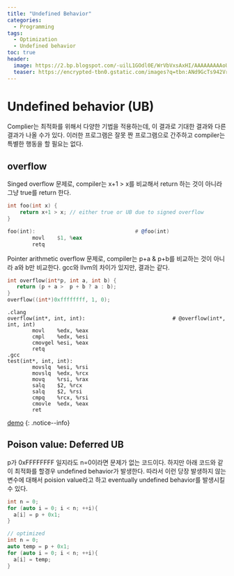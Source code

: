 ```yaml
---
title: "Undefined Behavior"
categories:
  - Programming
tags:
  - Optimization
  - Undefined behavior
toc: true
header:
  image: https://2.bp.blogspot.com/-uilL1GOdl0E/WrVbVxsAxHI/AAAAAAAAAoU/oDi-ww1rx8I-xlHhmFHtUiLK_FgCUVajQCLcBGAs/s1600/DragonPony.png
  teaser: https://encrypted-tbn0.gstatic.com/images?q=tbn:ANd9GcTs942VryGg2sW4OTDaVuHRbOqzK1bOBeeyEw&usqp=CAU
---
```



# Undefined behavior (UB)

Complier는 최적화를 위해서 다양한 기법을 적용하는데, 이 결과로 기대한 결과와 다른 결과가 나올 수가 있다. 이러한 프로그램은 잘못 짠 프로그램으로 간주하고 compiler는 특별한 행동을 할 필요는 없다.
## overflow
Singed overflow 문제로, compiler는 x+1 > x를 비교해서 return 하는 것이 아니라 그냥 true를 return 한다.
```cpp
int foo(int x) {
    return x+1 > x; // either true or UB due to signed overflow
}
```
```asm
foo(int):                                # @foo(int)
        movl    $1, %eax
        retq
```

Pointer arithmetic overflow 문제로, compiler는 p+a & p+b를 비교하는 것이 아니라 a와 b만 비교한다. 
gcc와 llvm의 차이가 있지만, 결과는 같다.
```cpp
int overflow(int*p, int a, int b) {
   return (p + a >  p + b ? a : b);
}
overflow((int*)0xffffffff, 1, 0);
```

```assembly
.clang
overflow(int*, int, int):                            # @overflow(int*, int, int)
        movl    %edx, %eax
        cmpl    %edx, %esi
        cmovgel %esi, %eax
        retq
.gcc
test(int*, int, int):
        movslq  %esi, %rsi
        movslq  %edx, %rcx
        movq    %rsi, %rax
        salq    $2, %rcx
        salq    $2, %rsi
        cmpq    %rcx, %rsi
        cmovle  %edx, %eax
        ret
```
[demo](https://godbolt.org/z/zh45457bv) 
{: .notice--info}

## Poison value: Deferred UB
p가 0xFFFFFFFF 일지라도 n=0이라면 문제가 없는 코드이다.
하지만 아래 코드와 같이 최적화를 할경우 undefined behavior가 발생한다. 
따라서 이런 당장 발생하지 않는 변수에 대해서 poision value라고 하고 eventually undefined behavior를 발생시킬 수 있다.

```cpp
int n = 0;
for (auto i = 0; i < n; ++i){
  a[i] = p + 0x1;
}
```
```cpp
// optimized
int n = 0;
auto temp = p + 0x1;
for (auto i = 0; i < n; ++i){
  a[i] = temp;
}
```